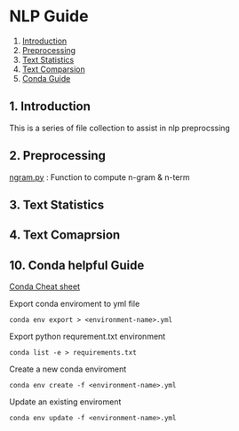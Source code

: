 
# NLP Guide

1. [Introduction](#introduction)
2. [Preprocessing](#preprcoessing)
3. [Text Statistics](#statistics)
4. [Text Comparsion](#comparsion)
10. [Conda Guide](#conda)


## 1. Introduction

This is a series of file collection to assist in nlp preprocssing

## 2. Preprocessing

[ngram.py](ngram.py) : Function to compute n-gram & n-term


## 3. Text Statistics


## 4. Text Comaprsion

## 10. Conda helpful Guide <a name="conda"/>

[Conda Cheat sheet](https://conda.io/docs/_downloads/conda-cheatsheet.pdf)

Export conda enviroment to yml file

```
conda env export > <environment-name>.yml
```

Export python requrement.txt environment
```
conda list -e > requirements.txt
```


Create a new conda enviroment
```
conda env create -f <environment-name>.yml
```

Update an existing enviroment
```
conda env update -f <environment-name>.yml
```



